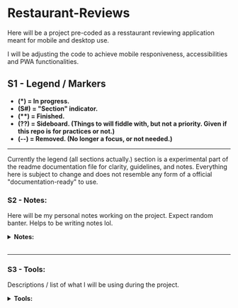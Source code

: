 # Restaurant-Reviews

Here will be a project pre-coded as a resstaurant reviewing application meant for mobile and desktop use.

I will be adjusting the code to achieve mobile responiveness, accessibilities and PWA functionalities.

## S1 - Legend / Markers

- __(*) = In progress.__
- __(S#) = "Section" indicator.__
- __(**) = Finished.__
- __(??) = Sideboard. (Things to will fiddle with, but not a priority. Given if this repo is for practices or not.)__
- __(--) = Removed. (No longer a focus, or not needed.)__

--- 
Currently the legend (all sections actually.) section is a experimental part of the readme documentation file for clarity, guidelines, and notes. Everything here is subject to change and does not resemble any form of a official "documentation-ready" to use.

### S2 - Notes:
Here will be my personal notes working on the project. Expect random banter. Helps to be writing notes lol.

<!-- Notes section -->
<details>
<summary><strong>Notes:</strong></summary>
- November 8th. Minor details really, closing in past 12AM and marks the repo's creation. Nothing so far, added package.JSON and should be adding a tools section on what I will be using for the project like Parcel for the module bundler, etc. Then I will be giving a quick review of the code before the lights are out.

</details>
<!-- End of Notes section -->
<br>

---

### S3 - Tools:
Descriptions / list of what I will be using during the project.
<!-- Tools section -->
<details>
<summary><strong>Tools:</strong></summary>

<h5>Module Bundler:</h5>
- Parcel

</details>
<!-- End of Tools section -->